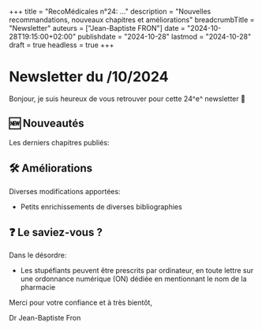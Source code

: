 +++
title = "RecoMédicales n°24: ..."
description = "Nouvelles recommandations, nouveaux chapitres et améliorations"
breadcrumbTitle = "Newsletter"
auteurs = ["Jean-Baptiste FRON"]
date = "2024-10-28T19:15:00+02:00"
publishdate = "2024-10-28"
lastmod = "2024-10-28"
draft = true
headless = true
+++

# Newsletter du /10/2024

Bonjour, je suis heureux de vous retrouver pour cette 24^e^ newsletter 📰

## 🆕 Nouveautés

Les derniers chapitres publiés:



## 🛠️ Améliorations

Diverses modifications apportées:

- Petits enrichissements de diverses bibliographies

## ❓ Le saviez-vous ?

Dans le désordre:

- Les stupéfiants peuvent être prescrits par ordinateur, en toute lettre sur une ordonnance numérique (ON) dédiée en mentionnant le nom de la pharmacie

Merci pour votre confiance et à très bientôt,

Dr Jean-Baptiste Fron
